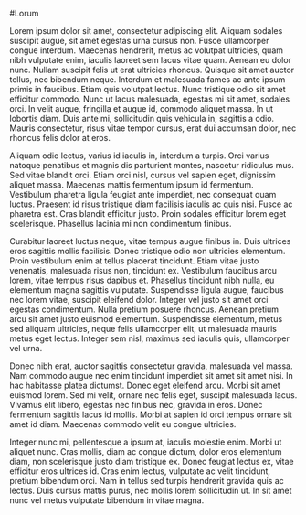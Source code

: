 #Lorum

Lorem ipsum dolor sit amet, consectetur adipiscing elit. Aliquam sodales suscipit augue, sit amet egestas urna cursus non. Fusce ullamcorper congue interdum. Maecenas hendrerit, metus ac volutpat ultricies, quam nibh vulputate enim, iaculis laoreet sem lacus vitae quam. Aenean eu dolor nunc. Nullam suscipit felis ut erat ultricies rhoncus. Quisque sit amet auctor tellus, nec bibendum neque. Interdum et malesuada fames ac ante ipsum primis in faucibus. Etiam quis volutpat lectus. Nunc tristique odio sit amet efficitur commodo. Nunc ut lacus malesuada, egestas mi sit amet, sodales orci. In velit augue, fringilla et augue id, commodo aliquet massa. In ut lobortis diam. Duis ante mi, sollicitudin quis vehicula in, sagittis a odio. Mauris consectetur, risus vitae tempor cursus, erat dui accumsan dolor, nec rhoncus felis dolor at eros.

Aliquam odio lectus, varius id iaculis in, interdum a turpis. Orci varius natoque penatibus et magnis dis parturient montes, nascetur ridiculus mus. Sed vitae blandit orci. Etiam orci nisl, cursus vel sapien eget, dignissim aliquet massa. Maecenas mattis fermentum ipsum id fermentum. Vestibulum pharetra ligula feugiat ante imperdiet, nec consequat quam luctus. Praesent id risus tristique diam facilisis iaculis ac quis nisi. Fusce ac pharetra est. Cras blandit efficitur justo. Proin sodales efficitur lorem eget scelerisque. Phasellus lacinia mi non condimentum finibus.

Curabitur laoreet luctus neque, vitae tempus augue finibus in. Duis ultrices eros sagittis mollis facilisis. Donec tristique odio non ultricies elementum. Proin vestibulum enim at tellus placerat tincidunt. Etiam vitae justo venenatis, malesuada risus non, tincidunt ex. Vestibulum faucibus arcu lorem, vitae tempus risus dapibus et. Phasellus tincidunt nibh nulla, eu elementum magna sagittis vulputate. Suspendisse ligula augue, faucibus nec lorem vitae, suscipit eleifend dolor. Integer vel justo sit amet orci egestas condimentum. Nulla pretium posuere rhoncus. Aenean pretium arcu sit amet justo euismod elementum. Suspendisse elementum, metus sed aliquam ultricies, neque felis ullamcorper elit, ut malesuada mauris metus eget lectus. Integer sem nisl, maximus sed iaculis quis, ullamcorper vel urna.

Donec nibh erat, auctor sagittis consectetur gravida, malesuada vel massa. Nam commodo augue nec enim tincidunt imperdiet sit amet sit amet nisi. In hac habitasse platea dictumst. Donec eget eleifend arcu. Morbi sit amet euismod lorem. Sed mi velit, ornare nec felis eget, suscipit malesuada lacus. Vivamus elit libero, egestas nec finibus nec, gravida in eros. Donec fermentum sagittis lacus id mollis. Morbi at sapien id orci tempus ornare sit amet id diam. Maecenas commodo velit eu congue ultricies.

Integer nunc mi, pellentesque a ipsum at, iaculis molestie enim. Morbi ut aliquet nunc. Cras mollis, diam ac congue dictum, dolor eros elementum diam, non scelerisque justo diam tristique ex. Donec feugiat lectus ex, vitae efficitur eros ultrices id. Cras enim lectus, vulputate ac velit tincidunt, pretium bibendum orci. Nam in tellus sed turpis hendrerit gravida quis ac lectus. Duis cursus mattis purus, nec mollis lorem sollicitudin ut. In sit amet nunc vel metus vulputate bibendum in vitae magna.

